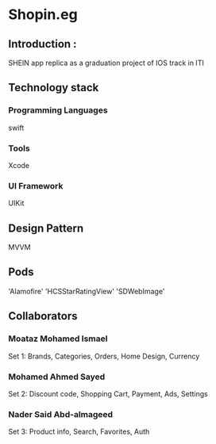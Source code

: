 # Shopin.eg

## Introduction :
SHEIN app replica as a graduation project of IOS track in ITI

## Technology stack

### Programming Languages
swift

### Tools
Xcode

### UI Framework
UIKit

## Design Pattern
MVVM

## Pods
'Alamofire'
'HCSStarRatingView'
'SDWebImage'

## Collaborators

### Moataz Mohamed Ismael
Set 1:
Brands, Categories, Orders, Home Design, Currency

### Mohamed Ahmed Sayed
Set 2:
Discount code, Shopping Cart, Payment, Ads, Settings

### Nader Said Abd-almageed
Set 3:
Product info, Search, Favorites, Auth



